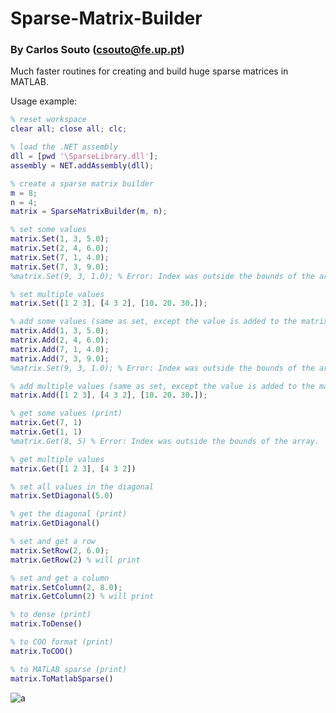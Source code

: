 # Sparse-Matrix-Builder

### By Carlos Souto (csouto@fe.up.pt)

Much faster routines for creating and build huge sparse matrices in MATLAB.

Usage example:

```matlab
% reset workspace
clear all; close all; clc;

% load the .NET assembly
dll = [pwd '\SparseLibrary.dll'];
assembly = NET.addAssembly(dll);

% create a sparse matrix builder
m = 8;
n = 4;
matrix = SparseMatrixBuilder(m, n);

% set some values
matrix.Set(1, 3, 5.0);
matrix.Set(2, 4, 6.0);
matrix.Set(7, 1, 4.0);
matrix.Set(7, 3, 9.0);
%matrix.Set(9, 3, 1.0); % Error: Index was outside the bounds of the array.

% set multiple values
matrix.Set([1 2 3], [4 3 2], [10. 20. 30.]);

% add some values (same as set, except the value is added to the matrix element, while set replaces it)
matrix.Add(1, 3, 5.0);
matrix.Add(2, 4, 6.0);
matrix.Add(7, 1, 4.0);
matrix.Add(7, 3, 9.0);
%matrix.Set(9, 3, 1.0); % Error: Index was outside the bounds of the array.

% add multiple values (same as set, except the value is added to the matrix element, while set replaces it)
matrix.Add([1 2 3], [4 3 2], [10. 20. 30.]);

% get some values (print)
matrix.Get(7, 1)
matrix.Get(1, 1)
%matrix.Get(8, 5) % Error: Index was outside the bounds of the array.

% get multiple values
matrix.Get([1 2 3], [4 3 2])

% set all values in the diagonal
matrix.SetDiagonal(5.0)

% get the diagonal (print)
matrix.GetDiagonal()

% set and get a row
matrix.SetRow(2, 6.0);
matrix.GetRow(2) % will print

% set and get a column
matrix.SetColumn(2, 8.0);
matrix.GetColumn(2) % will print

% to dense (print)
matrix.ToDense()

% to COO format (print)
matrix.ToCOO()

% to MATLAB sparse (print)
matrix.ToMatlabSparse()
```

![a](https://user-images.githubusercontent.com/83190503/121953799-eb634d80-cd55-11eb-9835-818a1ad1b818.png)
